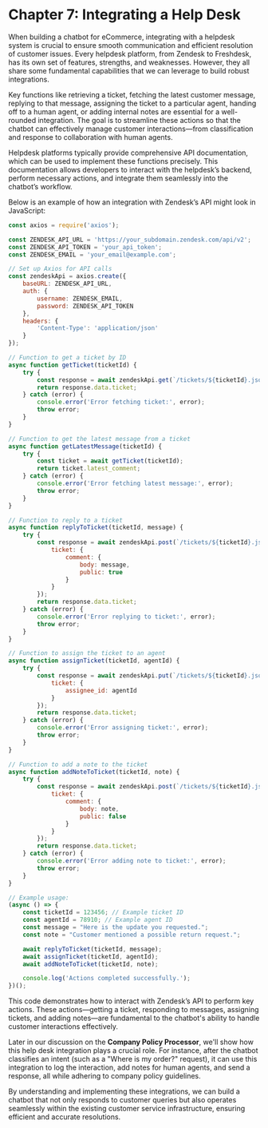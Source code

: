# Chapter 7: Integrating a Help Desk

When building a chatbot for eCommerce, integrating with a helpdesk system is crucial to ensure smooth communication and efficient resolution of customer issues. Every helpdesk platform, from Zendesk to Freshdesk, has its own set of features, strengths, and weaknesses. However, they all share some fundamental capabilities that we can leverage to build robust integrations.

Key functions like retrieving a ticket, fetching the latest customer message, replying to that message, assigning the ticket to a particular agent, handing off to a human agent, or adding internal notes are essential for a well-rounded integration. The goal is to streamline these actions so that the chatbot can effectively manage customer interactions—from classification and response to collaboration with human agents.

Helpdesk platforms typically provide comprehensive API documentation, which can be used to implement these functions precisely. This documentation allows developers to interact with the helpdesk’s backend, perform necessary actions, and integrate them seamlessly into the chatbot’s workflow.

Below is an example of how an integration with Zendesk’s API might look in JavaScript:

```JavaScript
const axios = require('axios');

const ZENDESK_API_URL = 'https://your_subdomain.zendesk.com/api/v2';  
const ZENDESK_API_TOKEN = 'your_api_token';  
const ZENDESK_EMAIL = 'your_email@example.com';

// Set up Axios for API calls  
const zendeskApi = axios.create({  
    baseURL: ZENDESK_API_URL,  
    auth: {  
        username: ZENDESK_EMAIL,  
        password: ZENDESK_API_TOKEN  
    },  
    headers: {  
        'Content-Type': 'application/json'  
    }  
});

// Function to get a ticket by ID  
async function getTicket(ticketId) {  
    try {  
        const response = await zendeskApi.get(`/tickets/${ticketId}.json`);  
        return response.data.ticket;  
    } catch (error) {  
        console.error('Error fetching ticket:', error);  
        throw error;  
    }  
}

// Function to get the latest message from a ticket  
async function getLatestMessage(ticketId) {  
    try {  
        const ticket = await getTicket(ticketId);  
        return ticket.latest_comment;  
    } catch (error) {  
        console.error('Error fetching latest message:', error);  
        throw error;  
    }  
}

// Function to reply to a ticket  
async function replyToTicket(ticketId, message) {  
    try {  
        const response = await zendeskApi.post(`/tickets/${ticketId}.json`, {  
            ticket: {  
                comment: {  
                    body: message,  
                    public: true  
                }  
            }  
        });  
        return response.data.ticket;  
    } catch (error) {  
        console.error('Error replying to ticket:', error);  
        throw error;  
    }  
}

// Function to assign the ticket to an agent  
async function assignTicket(ticketId, agentId) {  
    try {  
        const response = await zendeskApi.put(`/tickets/${ticketId}.json`, {  
            ticket: {  
                assignee_id: agentId  
            }  
        });  
        return response.data.ticket;  
    } catch (error) {  
        console.error('Error assigning ticket:', error);  
        throw error;  
    }  
}

// Function to add a note to the ticket  
async function addNoteToTicket(ticketId, note) {  
    try {  
        const response = await zendeskApi.post(`/tickets/${ticketId}.json`, {  
            ticket: {  
                comment: {  
                    body: note,  
                    public: false  
                }  
            }  
        });  
        return response.data.ticket;  
    } catch (error) {  
        console.error('Error adding note to ticket:', error);  
        throw error;  
    }  
}

// Example usage:  
(async () => {  
    const ticketId = 123456; // Example ticket ID  
    const agentId = 78910; // Example agent ID  
    const message = "Here is the update you requested.";  
    const note = "Customer mentioned a possible return request.";

    await replyToTicket(ticketId, message);  
    await assignTicket(ticketId, agentId);  
    await addNoteToTicket(ticketId, note);

    console.log('Actions completed successfully.');  
})();
```

This code demonstrates how to interact with Zendesk’s API to perform key actions. These actions—getting a ticket, responding to messages, assigning tickets, and adding notes—are fundamental to the chatbot's ability to handle customer interactions effectively.

Later in our discussion on the **Company Policy Processor**, we'll show how this help desk integration plays a crucial role. For instance, after the chatbot classifies an intent (such as a "Where is my order?" request), it can use this integration to log the interaction, add notes for human agents, and send a response, all while adhering to company policy guidelines.

By understanding and implementing these integrations, we can build a chatbot that not only responds to customer queries but also operates seamlessly within the existing customer service infrastructure, ensuring efficient and accurate resolutions.

